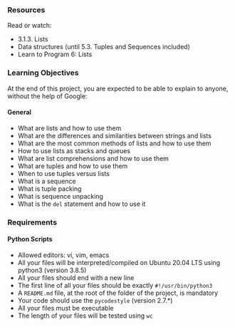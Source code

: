 ### Resources
Read or watch:
- 3.1.3. Lists
- Data structures (until 5.3. Tuples and Sequences included)
- Learn to Program 6: Lists

### Learning Objectives
At the end of this project, you are expected to be able to explain to anyone, without the help of Google:

#### General
- What are lists and how to use them
- What are the differences and similarities between strings and lists
- What are the most common methods of lists and how to use them
- How to use lists as stacks and queues
- What are list comprehensions and how to use them
- What are tuples and how to use them
- When to use tuples versus lists
- What is a sequence
- What is tuple packing
- What is sequence unpacking
- What is the `del` statement and how to use it

### Requirements
#### Python Scripts
- Allowed editors: vi, vim, emacs
- All your files will be interpreted/compiled on Ubuntu 20.04 LTS using python3 (version 3.8.5)
- All your files should end with a new line
- The first line of all your files should be exactly `#!/usr/bin/python3`
- A `README.md` file, at the root of the folder of the project, is mandatory
- Your code should use the `pycodestyle` (version 2.7.\*)
- All your files must be executable
- The length of your files will be tested using `wc`

